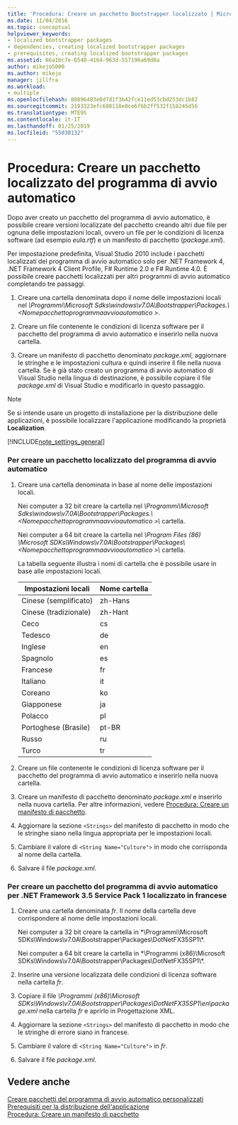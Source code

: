 ```yaml
---
title: 'Procedura: Creare un pacchetto Bootstrapper localizzato | Microsoft Docs'
ms.date: 11/04/2016
ms.topic: conceptual
helpviewer_keywords:
- localized bootstrapper packages
- dependencies, creating localized bootstrapper packages
- prerequisites, creating localized bootstrapper packages
ms.assetid: 66a1bc7e-6540-4164-963d-557196a69d8a
author: mikejo5000
ms.author: mikejo
manager: jillfra
ms.workload:
- multiple
ms.openlocfilehash: 80896483e0d7d1f3b42fce11ed53cbd253dc1b82
ms.sourcegitcommit: 2193323efc608118e0ce6f6b2ff532f158245d56
ms.translationtype: MTE95
ms.contentlocale: it-IT
ms.lasthandoff: 01/25/2019
ms.locfileid: "55030132"
---
```

# <a name="how-to-create-a-localized-bootstrapper-package"></a>Procedura: Creare un pacchetto localizzato del programma di avvio automatico
Dopo aver creato un pacchetto del programma di avvio automatico, è possibile creare versioni localizzate del pacchetto creando altri due file per ognuna delle impostazioni locali, ovvero un file per le condizioni di licenza software (ad esempio *eula.rtf*) e un manifesto di pacchetto (*package.xml*).  
  
 Per impostazione predefinita, Visual Studio 2010 include i pacchetti localizzati del programma di avvio automatico solo per .NET Framework 4, .NET Framework 4 Client Profile, F# Runtime 2.0 e F# Runtime 4.0. È possibile creare pacchetti localizzati per altri programmi di avvio automatico completando tre passaggi.  
  
1.  Creare una cartella denominata dopo il nome delle impostazioni locali nel *\Programmi\Microsoft Sdks\windows\v7.0A\Bootstrapper\Packages.\\\<Nomepacchettoprogrammaavvioautomatico >*.  
  
2.  Creare un file contenente le condizioni di licenza software per il pacchetto del programma di avvio automatico e inserirlo nella nuova cartella.  
  
3.  Creare un manifesto di pacchetto denominato *package.xml*, aggiornare le stringhe e le impostazioni cultura e quindi inserire il file nella nuova cartella. Se è già stato creato un programma di avvio automatico di Visual Studio nella lingua di destinazione, è possibile copiare il file *package.xml* di Visual Studio e modificarlo in questo passaggio.  
  
> [!NOTE]
>  Se si intende usare un progetto di installazione per la distribuzione delle applicazioni, è possibile localizzare l'applicazione modificando la proprietà **Localization**.  
  
 [!INCLUDE[note_settings_general](../data-tools/includes/note_settings_general_md.md)]  
  
### <a name="to-create-a-localized-bootstrapper-package"></a>Per creare un pacchetto localizzato del programma di avvio automatico  
  
1.  Creare una cartella denominata in base al nome delle impostazioni locali.  
  
     Nei computer a 32 bit creare la cartella nel *\Programmi\Microsoft Sdks\windows\v7.0A\Bootstrapper\Packages.\\\<Nomepacchettoprogrammaavvioautomatico >\\*  cartella.  
  
     Nei computer a 64 bit creare la cartella nel *\Program Files (86) \Microsoft SDKs\Windows\v7.0A\Bootstrapper\Packages\\\<Nomepacchettoprogrammaavvioautomatico >\\*  cartella.  
  
     La tabella seguente illustra i nomi di cartella che è possibile usare in base alle impostazioni locali.  
  
    |Impostazioni locali|Nome cartella|  
    |------------|-----------------|  
    |Cinese (semplificato)|zh-Hans|  
    |Cinese (tradizionale)|zh-Hant|  
    |Ceco|cs|  
    |Tedesco|de|  
    |Inglese|en|  
    |Spagnolo|es|  
    |Francese|fr|  
    |Italiano|it|  
    |Coreano|ko|  
    |Giapponese|ja|  
    |Polacco|pl|  
    |Portoghese (Brasile)|pt-BR|  
    |Russo|ru|  
    |Turco|tr|  
  
2.  Creare un file contenente le condizioni di licenza software per il pacchetto del programma di avvio automatico e inserirlo nella nuova cartella.  
  
3.  Creare un manifesto di pacchetto denominato *package.xml* e inserirlo nella nuova cartella. Per altre informazioni, vedere [Procedura: Creare un manifesto di pacchetto](../deployment/how-to-create-a-package-manifest.md).  
  
4.  Aggiornare la sezione `<Strings>` del manifesto di pacchetto in modo che le stringhe siano nella lingua appropriata per le impostazioni locali.  
  
5.  Cambiare il valore di `<String Name="Culture">` in modo che corrisponda al nome della cartella.  
  
6.  Salvare il file *package.xml*.  
  
### <a name="to-create-a-bootstrapper-package-for-net-framework-35-service-pack-1-localized-in-french"></a>Per creare un pacchetto del programma di avvio automatico per .NET Framework 3.5 Service Pack 1 localizzato in francese  
  
1.  Creare una cartella denominata *fr*. Il nome della cartella deve corrispondere al nome delle impostazioni locali.  
  
     Nei computer a 32 bit creare la cartella in *\Programmi\Microsoft SDKs\Windows\v7.0A\Bootstrapper\Packages\DotNetFX35SP1\\\*.  
  
     Nei computer a 64 bit creare la cartella in *\Programmi (x86)\Microsoft SDKs\Windows\v7.0A\Bootstrapper\Packages\DotNetFX35SP1\\\*.  
  
2.  Inserire una versione localizzata delle condizioni di licenza software nella cartella *fr*.  
  
3.  Copiare il file *\Programmi (x86)\Microsoft SDKs\Windows\v7.0A\Bootstrapper\Packages\DotNetFX35SP1\en\package.xml* nella cartella *fr* e aprirlo in Progettazione XML.  
  
4.  Aggiornare la sezione `<Strings>` del manifesto di pacchetto in modo che le stringhe di errore siano in francese.  
  
5.  Cambiare il valore di `<String Name="Culture">` in *fr*.  
  
6.  Salvare il file *package.xml*.  
  
## <a name="see-also"></a>Vedere anche  
 [Creare pacchetti del programma di avvio automatico personalizzati](../deployment/creating-bootstrapper-packages.md)   
 [Prerequisiti per la distribuzione dell'applicazione](../deployment/application-deployment-prerequisites.md)   
 [Procedura: Creare un manifesto di pacchetto](../deployment/how-to-create-a-package-manifest.md)